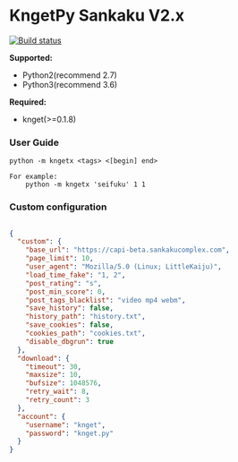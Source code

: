 # KngetPy Sankaku V2.x

[![Build status](https://ci.appveyor.com/api/projects/status/tona2atf9w5342r6/branch/master?svg=true)](https://ci.appveyor.com/project/urain39/kngetpyx/branch/master)

**Supported:**

- Python2(recommend 2.7)
- Python3(recommend 3.6)

**Required:**

- knget(>=0.1.8)

### User Guide ###

```shell
python -m kngetx <tags> <[begin] end>

For example:
	python -m kngetx 'seifuku' 1 1
```

### Custom configuration ###

```json

{
  "custom": {
    "base_url": "https://capi-beta.sankakucomplex.com",
    "page_limit": 10,
    "user_agent": "Mozilla/5.0 (Linux; LittleKaiju)",
    "load_time_fake": "1, 2",
    "post_rating": "s",
    "post_min_score": 0,
    "post_tags_blacklist": "video mp4 webm",
    "save_history": false,
    "history_path": "history.txt",
    "save_cookies": false,
    "cookies_path": "cookies.txt",
    "disable_dbgrun": true
  },
  "download": {
    "timeout": 30,
    "maxsize": 10,
    "bufsize": 1048576,
    "retry_wait": 8,
    "retry_count": 3
  },
  "account": {
    "username": "knget",
    "password": "knget.py"
  }
}
```
